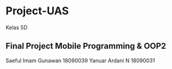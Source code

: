 # Project-UAS
Kelas 5D
## Final Project Mobile Programming & OOP2
Saeful Imam Gunawan 18090039
Yanuar Ardani N 18090031



